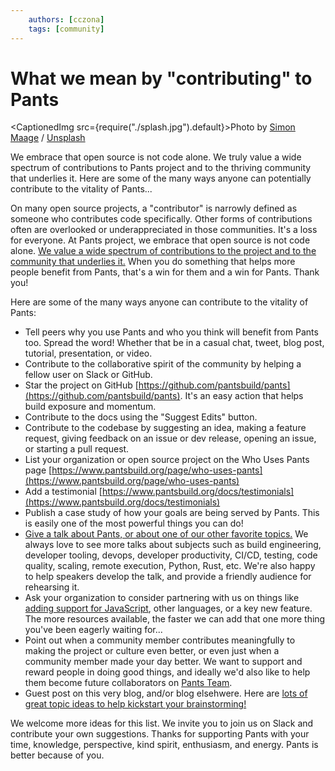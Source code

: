 ```yaml
---
    authors: [cczona]
    tags: [community]
---
```


# What we mean by "contributing" to Pants

<CaptionedImg src={require("./splash.jpg").default}>Photo by [Simon Maage](https://unsplash.com/@simonmaage?utm_source=ghost&utm_medium=referral&utm_campaign=api-credit) / [Unsplash](https://unsplash.com/?utm_source=ghost&utm_medium=referral&utm_campaign=api-credit)</CaptionedImg>

We embrace that open source is not code alone. We truly value a wide spectrum of contributions to Pants project and to the thriving community that underlies it. Here are some of the many ways anyone can potentially contribute to the vitality of Pants...

<!--truncate-->

On many open source projects, a "contributor" is narrowly defined as someone who contributes code specifically. Other forms of contributions often are overlooked or underappreciated in those communities. It's a loss for everyone. At Pants project, we embrace that open source is not code alone. [We value a wide spectrum of contributions to the project and to the community that underlies it.](https://www.pantsbuild.org/docs/the-pants-community#how-is-the-community-structured) When you do something that helps more people benefit from Pants, that's a win for them and a win for Pants. Thank you!

Here are some of the many ways anyone can contribute to the vitality of Pants:

- Tell peers why you use Pants and who you think will benefit from Pants too. Spread the word! Whether that be in a casual chat, tweet, blog post, tutorial, presentation, or video.
- Contribute to the collaborative spirit of the community by helping a fellow user on Slack or GitHub.
- Star the project on GitHub [https://github.com/pantsbuild/pants](https://github.com/pantsbuild/pants). It's an easy action that helps build exposure and momentum.
- Contribute to the docs using the "Suggest Edits" button.
- Contribute to the codebase by suggesting an idea, making a feature request, giving feedback on an issue or dev release, opening an issue, or starting a pull request.
- List your organization or open source project on the Who Uses Pants page [https://www.pantsbuild.org/page/who-uses-pants](https://www.pantsbuild.org/page/who-uses-pants)
- Add a testimonial [https://www.pantsbuild.org/docs/testimonials](https://www.pantsbuild.org/docs/testimonials)
- Publish a case study of how your goals are being served by Pants. This is easily one of the most powerful things you can do!
- [Give a talk about Pants, or about one of our other favorite topics.](../2023-03-02-write-or-speak-about-pants-communitys-favorite-topics/index.md) We always love to see more talks about subjects such as build engineering, developer tooling, devops, developer productivity, CI/CD, testing, code quality, scaling, remote execution, Python, Rust, etc. We're also happy to help speakers develop the talk, and provide a friendly audience for rehearsing it.
- Ask your organization to consider partnering with us on things like [adding support for JavaScript](https://www.pantsbuild.org/page/language-support), other languages, or a key new feature. The more resources available, the faster we can add that one more thing you've been eagerly waiting for...
- Point out when a community member contributes meaningfully to making the project or culture even better, or even just when a community member made your day better. We want to support and reward people in doing good things, and ideally we'd also like to help them become future collaborators on [Pants Team](https://www.pantsbuild.org/docs/team).
- Guest post on this very blog, and/or blog elsehwere. Here are [lots of great topic ideas to help kickstart your brainstorming!](../2023-03-02-write-or-speak-about-pants-communitys-favorite-topics/index.md)

We welcome more ideas for this list. We invite you to join us on Slack and contribute your own suggestions. Thanks for supporting Pants with your time, knowledge, perspective, kind spirit, enthusiasm, and energy. Pants is better because of you.
